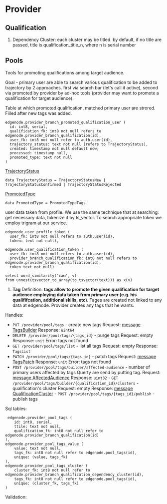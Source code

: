 # Provider

## Qualification

1. Dependency
  Cluster: each cluster may be titled. by default, if no title are passed, title is
  qualification_title_n, where n is serial number


## Pools
Tools for promoting qualifications among target audience.

Goal - primary user are able to search various qualification to be added to trajectory by
2 approaches. first via search bar (let's call it active), second via promoted by provider by ad-hoc tools (provider may want to promote a qualification for target audience).

Table at which promoted qualification, matched primary user are strored. Fiiled after new tags was added.
```
edgenode.provider_branch_promoted_qualification_user (
  id: int8, serial,
  qualification_fk: int8 not null refers to edgenode.provider_branch_qualification(id),
  user_fk: int8 not null refer to auth.user(id),
  trajectory_status: text not null (refers to TrajectoryStatus),
  created: timestamp not null default now,
  processed: timestamp null,
  promoted_type: text not null
)
```

[TrajectoryStatus](https://gitlab.com/edgenode2/proto/-/blob/master/EdgeNode/Transport/Provider/Pool/Tags.proto)

```
data TrajectoryStatus = TrajectoryStatusNew | TrajectoryStatusConfirmed | TrajectoryStatusRejected
```

[PromotedType](https://gitlab.com/edgenode2/proto/-/blob/master/EdgeNode/Transport/Provider/Pool/Tags.proto)

```
data PromotedType = PromotedTypeTags
```

user data taken from profile. We use the same technique that at searching: get necessary data, tokenize it by ts_vector.
To search appropriate token we employ trigram at our service.
```
edgenode.user_profile_token (
  user_fk: int8 not null refers to auth.user(id),
  token: text not null),

edgenode.user_qualification_token (
  user_fk: int8 not null refers to auth.user(id),
  provider_branch_qualification_fk: int8 not null refers to edgenode.provider_branch_qualification(id),
  token text not null)

```
```
select word_similarity('сам', v)
from unnest(tsvector_to_array(to_tsvector(text))) as x(v)
```

1. **Tag**
Definition: **tags allow to promote the given qualification for target audience employing data taken from primary user (e.g. his qualififcation, additional skills, etc)**.
Tages are created not linked to any data at edgenode. Provider creates any tags that he wants.

 Handles:
   - `PUT /provider/pool/tags` - create new tags
     Request: [message TagsBuilder](https://gitlab.com/edgenode2/proto/-/blob/master/EdgeNode/Transport/Provider/Pool/Tags.proto)
     Response: `uint64`
   - `DELETE /provider/pool/tags/{tags_id}` - purge tags
     Request: empty
     Response: `unit`
     Error: tags not found
   - `GET /provider/pool/tags/list` - list all tags
     Request: empty
     Response: `TagsList`
   - `PATCH /provider/pool/tags/{tags_id}` - patch tags
     Request: [message TagsPatch](https://gitlab.com/edgenode2/proto/-/blob/master/EdgeNode/Transport/Provider/Pool/Tags.proto)
     Response: `unit`
     Error: tags not found
   - `POST /provider/pool/tags/builder/affected-audience` - number of primary users affected by tags Querty are send by putting tag.
     Request: [message AffectedAudience](https://gitlab.com/edgenode2/proto/-/blob/master/EdgeNode/Transport/Provider/Pool/Tags.proto)
     Response: `uint32`
    - `GET /provider/pool/tags/builder/{qualification_id}/clusters` - qualification's cluster
    Request: empty
    Response: [message QualificationCluster](https://gitlab.com/edgenode2/proto/-/blob/master/EdgeNode/Transport/Provider/Pool/Tags.proto)
    - `POST /provider/pool/tags/{tags_id}/publish` - publish  tags

 Sql tables:
  ```
   edgenode.provider_pool_tags (
      id: int8, serial,
      ttile: text not null,
      qualification_fk: int8 not null refer to edgenode.provider_branch_qualification(id)
  ),
  edgenode.provider_pool_tags_value (
      value: text not null,
      tags_fk: int8 not null refer to edgenode.pool_tags(id),
      unique: (value, tags_fk)
  ),
  edgenode.provider_pool_tags_cluster (
      cluster_fk: int8 not null refer to edgenode.provider_branch_qualification_dependency_cluster(id),
      tags_fk: int8 not null refer to edgenode.pool_tags(id),
      unique: (cluster_fk, tags_fk)
  )
  ```

Validation: